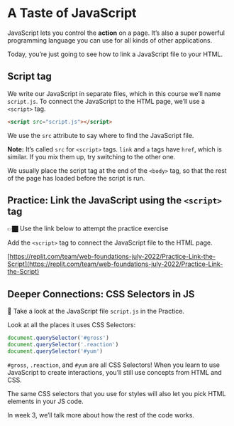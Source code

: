 # A Taste of JavaScript

JavaScript lets you control the **action** on a page. It’s also a super powerful programming language you can use for all kinds of other applications.

Today, you’re just going to see how to link a JavaScript file to your HTML.

## Script tag

We write our JavaScript in separate files, which in this course we’ll name `script.js`. To connect the JavaScript to the HTML page, we’ll use a `<script>` tag.

```html
<script src="script.js"></script>
```

We use the `src` attribute to say where to find the JavaScript file.

**Note:** It’s called `src` for `<script>` tags. `link` and `a` tags have `href`, which is similar. If you mix them up, try switching to the other one.

We usually place the script tag at the end of the `<body>` tag, so that the rest of the page has loaded before the script is run.

## Practice: Link the JavaScript using the `<script>` tag

👉🏿 Use the link below to attempt the practice exercise

Add the `<script>` tag to connect the JavaScript file to the HTML page.

[https://replit.com/team/web-foundations-july-2022/Practice-Link-the-Script](https://replit.com/team/web-foundations-july-2022/Practice-Link-the-Script)

## Deeper Connections: CSS Selectors in JS

<aside>

👀 Take a look at the JavaScript file `script.js` in the Practice.

</aside>

Look at all the places it uses CSS Selectors:

```js
document.querySelector('#gross')
document.querySelector('.reaction')
document.querySelector('#yum')
```

`#gross`, `.reaction`, and `#yum` are all CSS Selectors! When you learn to use JavaScript to create interactions, you’ll still use concepts from HTML and CSS.

The same CSS selectors that you use for styles will also let you pick HTML elements in your JS code.

In week 3, we’ll talk more about how the rest of the code works.